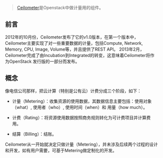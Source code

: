 > [Ceilometer](https://github.com/openstack/ceilometer)是Openstack中做计量用的组件。

## 前言

  2012年的10月份，Ceilometer发布了它的v1.0版本，在第一个版本中，Ceilometer主要实现了对一些重要数据的计量，包括Compute, Network, Memory, CPU, Image, Volume等，并且提供了REST API。 2013年2月，Ceilometer完成了由Incubation到Integrated的转变，这意味着Ceilometer将作为OpenStack 发行版的一部分而发布。

## 概念

像电信公司那样，把云计算（特别是公有云）计费分成三个阶段，如下：

* 计量（Metering）：收集资源的使用数据，其数据信息主要包括：使用对象（what）, 使用者（who）, 使用时间（when）和 用量（how much）。

* 计费（Rating）：将资源使用数据按照商务规则转化为可计费项目并计算费用。

* 结算（Billing）：结账。

Ceilometer从一开始就决定只做计量（Metering），并未涉及后续两个过程的设计和开发，如有用户需要，可基于Metering做定制化的开发。
